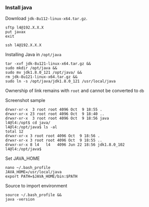 ### Install java
    
Download `jdk-8u112-linux-x64.tar.gz`. 

    sftp l4@192.X.X.X
    put javax
    exit
    
    ssh l4@192.X.X.X
    
Installing Java in `/opt/java`

    tar -xvf jdk-8u121-linux-x64.tar.gz &&
    sudo mkdir /opt/java &&
    sudo mv jdk1.8.0_121 /opt/java/ &&
    rm jdk-8u121-linux-x64.tar.gz && 
    sudo ln -s /opt/java/jdk1.8.0_121 /usr/local/java 
    
Ownership of link remains with `root` and cannot be converted to `db`    

Screenshot sample    

    drwxr-xr-x  3 root root 4096 Oct  9 18:55 .
    drwxr-xr-x 23 root root 4096 Oct  9 18:40 ..
    drwxr-xr-x  3 root root 4096 Oct  9 18:56 java
    l4@l4:/opt$ cd java/
    l4@l4:/opt/java$ ls -al
    total 12
    drwxr-xr-x 3 root root 4096 Oct  9 18:56 .
    drwxr-xr-x 3 root root 4096 Oct  9 18:55 ..
    drwxr-xr-x 8 l4   l4   4096 Jun 22 18:56 jdk1.8.0_102
    l4@l4:/opt/java$     

Set JAVA_HOME
 
    nano ~/.bash_profile
    JAVA_HOME=/usr/local/java
    export PATH=$JAVA_HOME/bin:$PATH

Source to import environment
    
    source ~/.bash_profile &&
    java -version
